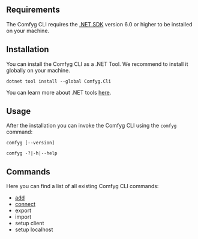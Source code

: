 ## Requirements

The Comfyg CLI requires the [.NET SDK](https://dotnet.microsoft.com/en-us/download/dotnet) version 6.0 or higher to be installed on your machine.

## Installation

You can install the Comfyg CLI as a .NET Tool. We recommend to install it globally on your machine.

```shell
dotnet tool install --global Comfyg.Cli
```

You can learn more about .NET tools [here](https://learn.microsoft.com/de-de/dotnet/core/tools/global-tools).

## Usage

After the installation you can invoke the Comfyg CLI using the `comfyg` command:

```shell
comfyg [--version]

comfyg -?|-h|--help
```

## Commands

Here you can find a list of all existing Comfyg CLI commands:

- [add](command_add.md)
- [connect](command_connect.md)
- export
- import
- setup client
- setup localhost
